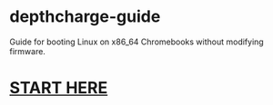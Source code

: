 # depthcharge-guide
Guide for booting Linux on x86_64 Chromebooks without modifying firmware.

# [START HERE](https://github.com/eupnea-linux-backup/depthcharge-guide/wiki/Preamble)
